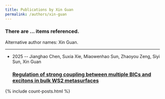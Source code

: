 ```yaml
---
title: Publications by Xin Guan
permalink: /authors/xin-guan
---
```


<h3 id="number-posts">There are ... items referenced.</h3>
<p id='info-authors'>Alternative author names: Xin Guan.</p>
<hr />
<ul class="post-list">
<li><span class='post-meta'>2025 -- Jianghao Chen, Suxia Xie, Miaowenhao Sun, Zhaoyou Zeng, Siyi Sun, Xin Guan</span><h3><a class='post-link' href="{{ site.baseurl }}/regulation-of-strong-coupling-between-multiple-bics-and-excitons-in-bulk-ws2-metasurfaces">Regulation of strong coupling between multiple BICs and excitons in bulk WS2 metasurfaces</a></h3></li>

</ul>
{% include count-posts.html %}
